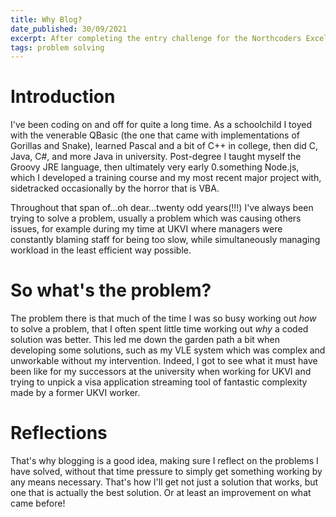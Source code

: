 ```yaml
---
title: Why Blog?
date_published: 30/09/2021
excerpt: After completing the entry challenge for the Northcoders Excellence Scholarship, I realised how much emphasis is placed not just on solving problems, but on how I solve them...
tags: problem solving
---
```

# Introduction
I've been coding on and off for quite a long time. As a schoolchild I toyed with the venerable QBasic (the one that came with implementations of Gorillas and Snake), learned Pascal and a bit of C++ in college, then did C, Java, C#, and more Java in university. Post-degree I taught myself the Groovy JRE language, then ultimately very early 0.something Node.js, which I developed a training course and my most recent major project with, sidetracked occasionally by the horror that is VBA.

Throughout that span of...oh dear...twenty odd years(!!!) I've always been trying to solve a problem, usually a problem which was causing others issues, for example during my time at UKVI where managers were constantly blaming staff for being too slow, while simultaneously managing workload in the least efficient way possible.

# So what's the problem?
The problem there is that much of the time I was so busy working out *how* to solve a problem, that I often spent little time working out *why* a coded solution was better. This led me down the garden path a bit when developing some solutions, such as my VLE system which was complex and unworkable without my intervention. Indeed, I got to see what it must have been like for my successors at the university when working for UKVI and trying to unpick a visa application streaming tool of fantastic complexity made by a former UKVI worker.

# Reflections
That's why blogging is a good idea,  making sure I reflect on the problems I have solved, without that time pressure to simply get something working by any means necessary. That's how I'll get not just a solution that works, but one that is actually the best solution. Or at least an improvement on what came before!